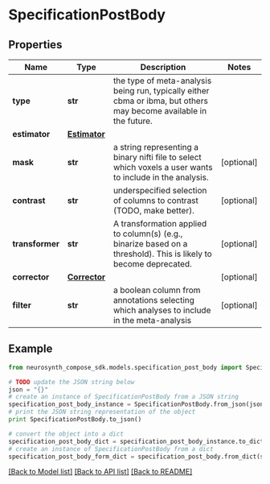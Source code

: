 # SpecificationPostBody


## Properties
Name | Type | Description | Notes
------------ | ------------- | ------------- | -------------
**type** | **str** | the type of meta-analysis being run, typically either cbma or ibma, but others may become available in the future. | 
**estimator** | [**Estimator**](Estimator.md) |  | 
**mask** | **str** | a string representing a binary nifti file to select which voxels a user wants to include in the analysis. | [optional] 
**contrast** | **str** | underspecified selection of columns to contrast (TODO, make better). | [optional] 
**transformer** | **str** | A transformation applied to column(s) (e.g., binarize based on a threshold). This is likely to become deprecated. | [optional] 
**corrector** | [**Corrector**](Corrector.md) |  | [optional] 
**filter** | **str** | a boolean column from annotations selecting which analyses to include in the meta-analysis | [optional] 

## Example

```python
from neurosynth_compose_sdk.models.specification_post_body import SpecificationPostBody

# TODO update the JSON string below
json = "{}"
# create an instance of SpecificationPostBody from a JSON string
specification_post_body_instance = SpecificationPostBody.from_json(json)
# print the JSON string representation of the object
print SpecificationPostBody.to_json()

# convert the object into a dict
specification_post_body_dict = specification_post_body_instance.to_dict()
# create an instance of SpecificationPostBody from a dict
specification_post_body_form_dict = specification_post_body.from_dict(specification_post_body_dict)
```
[[Back to Model list]](../README.md#documentation-for-models) [[Back to API list]](../README.md#documentation-for-api-endpoints) [[Back to README]](../README.md)


